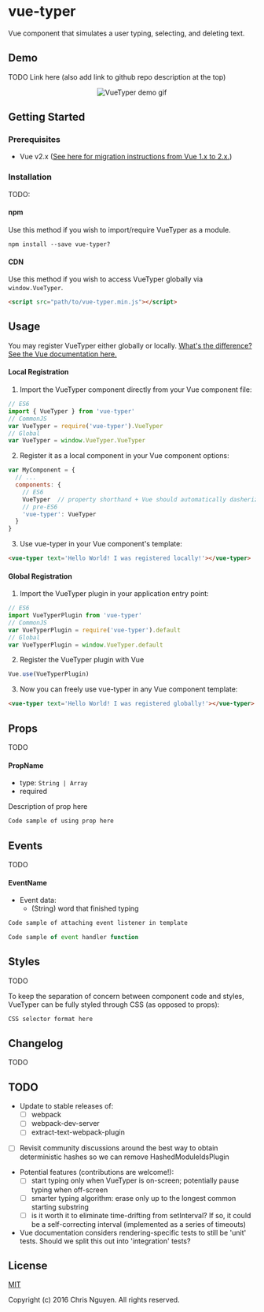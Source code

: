 # vue-typer
Vue component that simulates a user typing, selecting, and deleting text.

## Demo
TODO
Link here (also add link to github repo description at the top)
<p align="center"><img src="" alt="VueTyper demo gif"/></p>

## Getting Started

### Prerequisites
- Vue v2.x ([See here for migration instructions from Vue 1.x to 2.x.](https://vuejs.org/v2/guide/migration.html))

### Installation
TODO:
#### npm
Use this method if you wish to import/require VueTyper as a module.
```
npm install --save vue-typer?
```

#### CDN
Use this method if you wish to access VueTyper globally via `window.VueTyper`.

```html
<script src="path/to/vue-typer.min.js"></script>
```

## Usage
You may register VueTyper either globally or locally. [What's the difference? See the Vue documentation here.](https://vuejs.org/v2/guide/components.html#Registration)

#### Local Registration
1. Import the VueTyper component directly from your Vue component file:
  ```javascript
  // ES6
  import { VueTyper } from 'vue-typer'
  // CommonJS
  var VueTyper = require('vue-typer').VueTyper
  // Global
  var VueTyper = window.VueTyper.VueTyper
  ```

2. Register it as a local component in your Vue component options:
  ```javascript
  var MyComponent = {
    // ...
    components: {
      // ES6
      VueTyper  // property shorthand + Vue should automatically dasherize the key for us
      // pre-ES6
      'vue-typer': VueTyper
    }
  }
  ```

3. Use vue-typer in your Vue component's template:

  ```html
  <vue-typer text='Hello World! I was registered locally!'></vue-typer>
  ```

#### Global Registration
1. Import the VueTyper plugin in your application entry point:
  ```javascript
  // ES6
  import VueTyperPlugin from 'vue-typer'
  // CommonJS
  var VueTyperPlugin = require('vue-typer').default
  // Global
  var VueTyperPlugin = window.VueTyper.default
  ```

2. Register the VueTyper plugin with Vue
  ```javascript
  Vue.use(VueTyperPlugin)
  ```

3. Now you can freely use vue-typer in any Vue component template:
  ```html
  <vue-typer text='Hello World! I was registered globally!'></vue-typer>
  ```

## Props
TODO

#### PropName
- type: `String | Array`
- required

Description of prop here

```html
Code sample of using prop here
```

## Events
TODO

#### EventName
- Event data:
  - (String) word that finished typing
```html
Code sample of attaching event listener in template
```
```javascript
Code sample of event handler function
```

## Styles
TODO

To keep the separation of concern between component code and styles, VueTyper can be fully styled through CSS (as opposed to props):

```css
CSS selector format here
```

## Changelog
TODO

## TODO
- Update to stable releases of:
  - [ ] webpack
  - [ ] webpack-dev-server
  - [ ] extract-text-webpack-plugin
- [ ] Revisit community discussions around the best way to obtain deterministic hashes so we can remove HashedModuleIdsPlugin
- Potential features (contributions are welcome!):
  - [ ] start typing only when VueTyper is on-screen; potentially pause typing when off-screen
  - [ ] smarter typing algorithm: erase only up to the longest common starting substring
  - [ ] is it worth it to eliminate time-drifting from setInterval? If so, it could be a self-correcting interval (implemented as a series of timeouts)
- Vue documentation considers rendering-specific tests to still be 'unit' tests. Should we split this out into 'integration' tests?
## License

[MIT](http://opensource.org/licenses/MIT)

Copyright (c) 2016 Chris Nguyen. All rights reserved.
